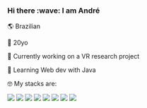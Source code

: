 <h3>Hi there :wave:	I am André</h3>

:earth_americas: Brazilian 

:birthday: 20yo

🔭 Currently working on a VR research project

🌱 Learning Web dev with Java

:nerd_face:	My stacks are:

<img src="https://img.shields.io/static/v1?label=&message=Java&color=red&style=for-the-badge&logo=Java&logoColor=white"/> <img src="https://img.shields.io/static/v1?label=&message=Spring Framework&color=red&style=for-the-badge&logo=Spring&logoColor=white"/> <img src="https://img.shields.io/static/v1?label=&message=HTML5&color=red&style=for-the-badge&logo=HTML5&logoColor=white"/> <img src="https://img.shields.io/static/v1?label=&message=JavaScript&color=red&style=for-the-badge&logo=JavaScript&logoColor=white"/> <img src="https://img.shields.io/static/v1?label=&message=CSS3&color=red&style=for-the-badge&logo=CSS3&logoColor=white"/> <img src="https://img.shields.io/static/v1?label=&message=PostgreSQL&color=red&style=for-the-badge&logo=PostgreSQL&logoColor=white"/> <img src="https://img.shields.io/static/v1?label=&message=Unity&color=red&style=for-the-badge&logo=Unity&logoColor=white"/> <img src="https://img.shields.io/static/v1?label=&message=Unreal&color=red&style=for-the-badge&logo=Unreal Engine&logoColor=white"/> 





